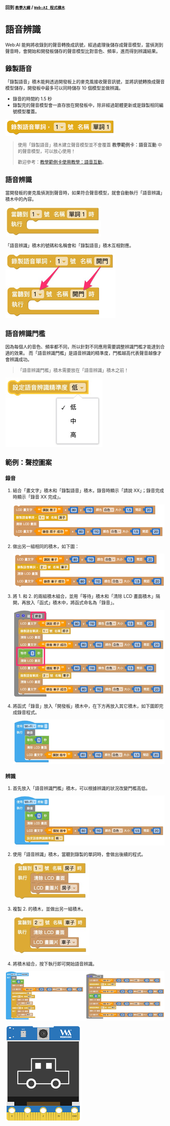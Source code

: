 #### 回到 [`教學大綱`](https://md.kingkit.codes/s/siSKyknlU) / [`Web:AI 程式積木`](https://md.kingkit.codes/s/X4vMmbtp_)

# 語音辨識

Web:AI 能夠將收錄到的聲音轉換成訊號，經過處理後儲存成聲音模型，當偵測到聲音時，會開始和開發板儲存的聲音模型比對音色、頻率，進而得到辨識結果。

## 錄製語音

「錄製語音」積木能夠透過開發板上的麥克風接收聲音訊號，並將訊號轉換成聲音模型儲存，開發板中最多可以同時儲存 10 個模型並做辨識。

- 錄音的時間約 1.5 秒
- 錄製完的聲音模型會一直存放在開發板中，除非經過韌體更新或是錄製相同編號模型覆蓋。

![](../../assets/images/upload_35bfe0c86f4fe079f23d9c4ed1cf72e1.png)

> 使用「錄製語音」積木建立聲音模型並不會覆蓋 **教學範例卡：語音互動** 中的聲音模型，可以放心使用！
> 
> 歡迎參考：[教學範例卡使用教學：語音互動](https://md.kingkit.codes/s/TASyDY-Eo#B-%E8%AA%9E%E9%9F%B3%E4%BA%92%E5%8B%95)。

## 語音辨識

當開發板的麥克風偵測到聲音時，如果符合聲音模型，就會自動執行「語音辨識」積木中的內容。

![](../../assets/images/upload_84a175743d91231364e358a130dc5fe9.jpg)

「語音辨識」積木的號碼和名稱會和「錄製語音」積木互相對應。

![](../../assets/images/upload_e61839237fec9517099e535434064a9f.png)

## 語音辨識門檻

因為每個人的音色、頻率都不同，所以針對不同應用需要調整辨識門檻才能達到合適的效果。
而「語音辨識門檻」是語音辨識的精準度，門檻越高代表聲音越像才會辨識成功。

> 「語音辨識門檻」積木需要放在「語音辨識」積木之前！

![](../../assets/images/upload_d5a69cbf6a0cff9e9bf5c5c66cb077a5.jpg)

## 範例：聲控圖案

### 錄音

1. 結合「畫文字」積木和「錄製語音」積木，錄音時顯示「請說 XX」；錄音完成時顯示「錄音 XX 完成」。

    ![](../../assets/images/upload_874d1de7d96a0bce1df0c6b344ea4c65.png)

2. 做出另一組相同的積木，如下圖：

    ![](../../assets/images/upload_278aa7293c58b306ce8359fda8feac76.png)

3. 將 1. 和 2. 的兩組積木組合，並用「等待」積木和「清除 LCD 畫面積木」隔開，再放入「函式」積木中，將函式命名為「錄音」。

    ![](../../assets/images/upload_277fede13002d8fcfe8e205a61494216.jpg)

4. 將函式「錄音」放入「開發板」積木中，在下方再放入其它積木，如下圖即完成錄音程式。

   ![](../../assets/images/upload_2074f0bf5244ad2996764e6ee4f5edd7.jpg)

### 辨識

1. 首先放入「語音辨識門檻」積木，可以根據辨識的狀況改變門檻高低。

   ![](../../assets/images/upload_8b9cd5eb6eb2a855a7e8560c7b70c765.jpg)

2. 使用「語音辨識」積木，當聽到錄製的單詞時，會做出後續的程式。

    ![](../../assets/images/upload_608e2765058f13e124cedfcbe1521f1c.jpg)

3. 複製 2. 的積木，並做出另一組積木。

    ![](../../assets/images/upload_4b8c00e2106272522dfaaf87b8811d4f.jpg)

4. 將積木組合，按下執行即可開始語音辨識。

![](../../assets/images/upload_6a2118831450e68215943573fe374108.jpg)

![](../../assets/images/upload_c072b055bcc2a28e37dfff15ff464567.gif)


<!-- ## 範例：辨識 4 色語音

### 錄音

1. 結合「畫文字」積木和「錄製語音」積木，並用「函式」積木將積木組合。

    ![](../../assets/images/upload_7f575d4dbc80a72fad033bfd904d5938.jpg)

2. 複製出 3 組同樣的積木，更改成「藍色」、「綠色」、「黃色」，做出如下圖。

> 記得更改：
> - 函式名稱
> - 畫文字
> - 語音號碼
> - 語音名稱

![](../../assets/images/upload_4304cc17c12b575ab5e505487ce254c2.jpg)

3. 將「函式」積木放入「開發板」積木中，並用「清除 LCD 畫面」積木區隔，避免文字被覆蓋。

    ![](../../assets/images/upload_87fc803ae4e31489b44b56ea4525dee3.jpg)

### 辨識 -->
